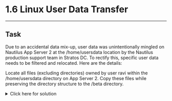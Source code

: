 # 1.6 Linux User Data Transfer
---
## Task
Due to an accidental data mix-up, user data was unintentionally mingled on Nautilus App Server 2 at the /home/usersdata location by the Nautilus production support team in Stratos DC. To rectify this, specific user data needs to be filtered and relocated. Here are the details:  
  
Locate all files (excluding directories) owned by user ravi within the /home/usersdata directory on App Server 2. Copy these files while preserving the directory structure to the /beta directory.

<details>
  <summary>Click here for solution </summary>
  
## Solution
1. SSH into server 2
2. Use find command to filter the files and -exec cp to copy
```bash
sudo find /home/usersdata -type f -user ravi -exec cp --parents {} /beta/ \;
```
3. Explanations of the command for future reference
```bash
sudo find /home/usersdata -type f -user ravi
```  
Will look in /home/usersdata only for files owned by ravi  
```bash
-exec cp --parents {} /beta/ \;
```
For each file found (placeholder is {}), execute cp (copy) while preserving directory structure (--parents) to the target directory (/beta/)  
### NOTE
This will copy directory structure from /home, meaning the target dir will be /beta/home/usersdata/files.  
For reference, to avoid this behavior and only copy the contents of /home/usersdata with find:  
```bash
# First cd into the directory
cd /home/usersdata
# And then copy the data with find
sudo find . -type f -user ravi -exec cp --parents {} /news/ \;
```
</details>
